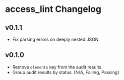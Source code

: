 # access_lint Changelog

## v0.1.1

* Fix parsing errors on deeply nested JSON.

## v0.1.0

* Remove `elements` key from the audit results.
* Group audit results by status. (N/A, Failing, Passing)
